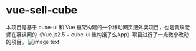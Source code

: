 # vue-sell-cube
本项目是基于 cube-ui 和 Vue 框架构建的一个移动网页版外卖项目，也是黄轶老师在慕课网的《Vue.js2.5 + cube-ui 重构饿了么App》项目进行了一点微小改动的项目。
![image text](http://github.com/xmx134/vue-sell-demo/blob/master/image/主页面动效1.gif)
